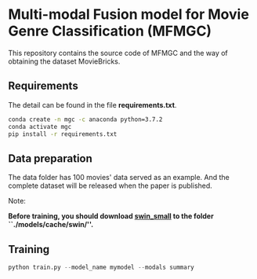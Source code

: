 # Multi-modal Fusion model for Movie Genre Classification (MFMGC)

This repository contains the source code of MFMGC and the way of obtaining the dataset MovieBricks.

## Requirements

The detail can be found in the file **requirements.txt**.

```bash
conda create -n mgc -c anaconda python=3.7.2
conda activate mgc
pip install -r requirements.txt
```

## Data preparation

The data folder has 100 movies' data served as an example. And the complete dataset will be released when the paper is published.

Note:

**Before training, you should download [swin_small](https://github.com/SwinTransformer/storage/releases/download/v1.0.8/swin_small_patch4_window7_224_22k.pth) to the folder ``./models/cache/swin/''.**



## Training

```python
python train.py --model_name mymodel --modals summary
```





